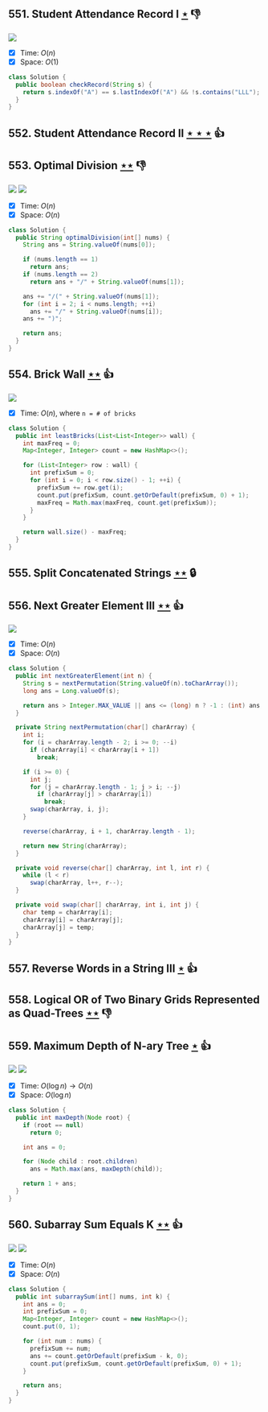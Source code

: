 ## 551. Student Attendance Record I [$\star$](https://leetcode.com/problems/student-attendance-record-i) :thumbsdown:

![](https://img.shields.io/badge/-String-60373E.svg?style=flat-square)

- [x] Time: $O(n)$
- [x] Space: $O(1)$

```java
class Solution {
  public boolean checkRecord(String s) {
    return s.indexOf("A") == s.lastIndexOf("A") && !s.contains("LLL");
  }
}
```

## 552. Student Attendance Record II [$\star\star\star$](https://leetcode.com/problems/student-attendance-record-ii) :thumbsup:

## 553. Optimal Division [$\star\star$](https://leetcode.com/problems/optimal-division) :thumbsdown:

![](https://img.shields.io/badge/-Math-434343.svg?style=flat-square) ![](https://img.shields.io/badge/-String-60373E.svg?style=flat-square)

- [x] Time: $O(n)$
- [x] Space: $O(n)$

```java
class Solution {
  public String optimalDivision(int[] nums) {
    String ans = String.valueOf(nums[0]);

    if (nums.length == 1)
      return ans;
    if (nums.length == 2)
      return ans + "/" + String.valueOf(nums[1]);

    ans += "/(" + String.valueOf(nums[1]);
    for (int i = 2; i < nums.length; ++i)
      ans += "/" + String.valueOf(nums[i]);
    ans += ")";

    return ans;
  }
}
```

## 554. Brick Wall [$\star\star$](https://leetcode.com/problems/brick-wall) :thumbsup:

![](https://img.shields.io/badge/-Hash%20Table-7BA23F.svg?style=flat-square)

- [x] Time: $O(n)$, where `n = # of bricks` 

```java
class Solution {
  public int leastBricks(List<List<Integer>> wall) {
    int maxFreq = 0;
    Map<Integer, Integer> count = new HashMap<>();

    for (List<Integer> row : wall) {
      int prefixSum = 0;
      for (int i = 0; i < row.size() - 1; ++i) {
        prefixSum += row.get(i);
        count.put(prefixSum, count.getOrDefault(prefixSum, 0) + 1);
        maxFreq = Math.max(maxFreq, count.get(prefixSum));
      }
    }

    return wall.size() - maxFreq;
  }
}
```

## 555. Split Concatenated Strings [$\star\star$](https://leetcode.com/problems/split-concatenated-strings) 🔒

## 556. Next Greater Element III [$\star\star$](https://leetcode.com/problems/next-greater-element-iii) :thumbsup:

![](https://img.shields.io/badge/-String-60373E.svg?style=flat-square)

- [x] Time: $O(n)$
- [x] Space: $O(n)$

```java
class Solution {
  public int nextGreaterElement(int n) {
    String s = nextPermutation(String.valueOf(n).toCharArray());
    long ans = Long.valueOf(s);

    return ans > Integer.MAX_VALUE || ans <= (long) n ? -1 : (int) ans;
  }

  private String nextPermutation(char[] charArray) {
    int i;
    for (i = charArray.length - 2; i >= 0; --i)
      if (charArray[i] < charArray[i + 1])
        break;

    if (i >= 0) {
      int j;
      for (j = charArray.length - 1; j > i; --j)
        if (charArray[j] > charArray[i])
          break;
      swap(charArray, i, j);
    }

    reverse(charArray, i + 1, charArray.length - 1);

    return new String(charArray);
  }

  private void reverse(char[] charArray, int l, int r) {
    while (l < r)
      swap(charArray, l++, r--);
  }

  private void swap(char[] charArray, int i, int j) {
    char temp = charArray[i];
    charArray[i] = charArray[j];
    charArray[j] = temp;
  }
}
```

## 557. Reverse Words in a String III [$\star$](https://leetcode.com/problems/reverse-words-in-a-string-iii) :thumbsup:

## 558. Logical OR of Two Binary Grids Represented as Quad-Trees [$\star\star$](https://leetcode.com/problems/logical-or-of-two-binary-grids-represented-as-quad-trees) :thumbsdown:

## 559. Maximum Depth of N-ary Tree [$\star$](https://leetcode.com/problems/maximum-depth-of-n-ary-tree) :thumbsup:

![](https://img.shields.io/badge/-Depth%20First%20Search-86C166.svg?style=flat-square) ![](https://img.shields.io/badge/-Tree-227D51.svg?style=flat-square)

- [x] Time: $O(\log n) \to O(n)$
- [x] Space: $O(\log n)$

```java
class Solution {
  public int maxDepth(Node root) {
    if (root == null)
      return 0;

    int ans = 0;

    for (Node child : root.children)
      ans = Math.max(ans, maxDepth(child));

    return 1 + ans;
  }
}
```

## 560. Subarray Sum Equals K [$\star\star$](https://leetcode.com/problems/subarray-sum-equals-k) :thumbsup:

![](https://img.shields.io/badge/-Hash%20Table-7BA23F.svg?style=flat-square) ![](https://img.shields.io/badge/-Prefix%20Sum-CAAD5F.svg?style=flat-square)

- [x] Time: $O(n)$
- [x] Space: $O(n)$

```java
class Solution {
  public int subarraySum(int[] nums, int k) {
    int ans = 0;
    int prefixSum = 0;
    Map<Integer, Integer> count = new HashMap<>();
    count.put(0, 1);

    for (int num : nums) {
      prefixSum += num;
      ans += count.getOrDefault(prefixSum - k, 0);
      count.put(prefixSum, count.getOrDefault(prefixSum, 0) + 1);
    }

    return ans;
  }
}
```
